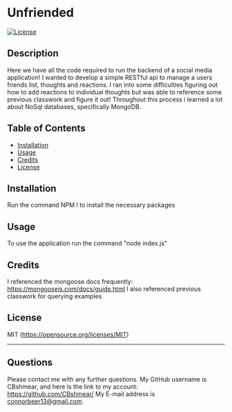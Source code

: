 # Unfriended

[![License](https://img.shields.io/badge/license-MIT-blue.svg)](https://opensource.org/licenses/MIT)


## Description

Here we have all the code required to run the backend of a social media application!  I wanted to develop a simple RESTful api to manage a users friends list, thoughts and reactions. I ran into some difficulties figuring out how to add reactions to individual thoughts but was able to reference some previous classwork and figure it out! Throughout this process i learned a lot about NoSql databases, specifically MongoDB.

## Table of Contents 


- [Installation](#Installation)
- [Usage](#Usage)
- [Credits](#Credits)
- [License](#License)

## Installation

Run the command NPM I to install the necessary packages

## Usage

To use the application run the command "node index.js"


## Credits
I referenced the mongoose docs frequently:  https://mongoosejs.com/docs/guide.html 
I also referenced previous classwork for querying examples


## License

MIT
(https://opensource.org/licenses/MIT)



---

## Questions
Please contact me with any further questions.
My GitHub username is CBshmear, and here is the link to my account: https://github.com/CBshmear/ 
My E-mail address is connorbeer13@gmail.com.
